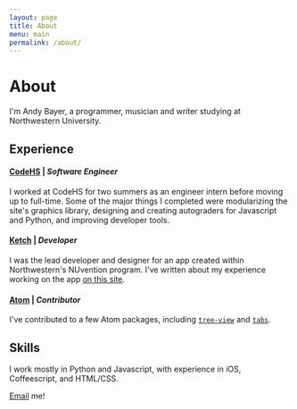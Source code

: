 ```yaml
---
layout: page
title: About
menu: main
permalink: /about/
---
```


# About

I'm Andy Bayer, a programmer, musician and writer studying at Northwestern University.

## Experience

#### [__CodeHS__](https://codehs.com/) | _Software Engineer_
I worked at CodeHS for two summers as an engineer intern before moving up to full-time.
Some of the major things I completed were modularizing the site's graphics library, designing and creating autograders for Javascript and Python, and improving developer tools.

#### [__Ketch__]({{site.url}}/projects/ketch) | _Developer_
I was the lead developer and designer for an app created within Northwestern's NUvention program. I've written about my experience working on the app [on this site]({{site.url/projects/ketch}}).

#### [__Atom__](https://atom.io/) | _Contributor_
I've contributed to a few Atom packages, including [`tree-view`](https://github.com/atom/tree-view/pull/793) and [`tabs`](https://github.com/atom/tabs/commits?author=anderoonies).

## Skills
I work mostly in Python and Javascript, with experience in iOS, Coffeescript, and HTML/CSS.

[Email](mailto:andrewbayer2016@u.northwestern.edu) me!
